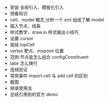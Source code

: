- 安装 全局引入、模板化引入
- 预备知识
- cell、model 概念,分析一个 xml 组成了解 model
- 插入节点、线条
- 样式教学，draw.io 样式输出小技巧
- 设置 cursor
- 层级 topCell
- vertex 靶点、mxpoint 位置
- 范例:节点是怎么组合 configConstituent
- labe 怎么换行
- 连线验证
- 常用事件 import cell 与 add cell 的区别
- 截图
- 继承使用法
- 总结引用到的官方 demo